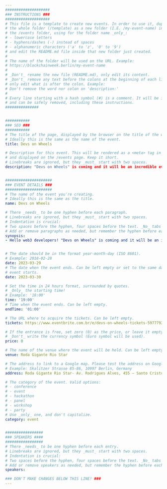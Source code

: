 ```yaml
---
####################
### INSTRUCTIONS ###
####################
# This file is a template to create new events. In order to use it, duplicate
# the whole folder (/template) as a new folder (I.E. /my-event-name) inside of
# the /events folder, using for the folder name _only_:
# - lowercase letters
# - hyphens/dashes (-) instead of spaces
# - alphanumeric characters ('a' to 'z', '0' to '9')
# and edit the README.md file inside that new folder just created.
#
# The name of the folder will be used on the URL. Example:
# https://blockchainweek.berlin/my-event-name
#
# _Don't_ rename the new file (README.md), only edit its content.
# _Don't_ remove any text before the colons at the beginning of each line,
# only edit what is after the colon. Example:
# Don't remove the word nor colon on 'description:'
#
# Every line starting with a hash symbol (#) is a comment. It will be ignored
# and can be safely removed, including these instructions.
###############


###########
### SEO ###
###########
# The title of the page, displayed by the browser on the title of the window.
# Ideally this is the same as the name of the event.
title: Devs on Wheels

# Description for this event. This will be rendered as a <meta> tag in the HTML,
# and displayed on the /events page. Keep it short.
# Linebreaks are ignored, but they _must_ start with two spaces.
description: "Devs on Wheels" is coming and it will be an incredible event that you can't miss.


#####################
### EVENT DETAILS ###
#####################
# The name of the event you're creating.
# Ideally this is the same as the title.
name: Devs on Wheels

# There _needs_ to be one hyphen before each paragraph.
# Linebreaks are ignored, but they _must_ start with two spaces.
# Indentation is crucial:
# Two spaces before the hyphen, four spaces before the text. _No_ tabs allowed.
# Add or remove paragraphs as needed, but remember the hyphen before each entry.
synopsis:
- Hello web3 developers! "Devs on Wheels" is coming and it will be an incredible event that you can't miss. Mark your calendar: March 29th at 7pm at the Rio de Janeiro Ferris Wheel. It will be a night full of learning and networking for the web3 developer community. We will have an introductory talk about the Developer DAO, a talk with the Brazilian community, and a talk from Polygon about zkEVM, so you can stay on top of all the industry news. And it doesn't stop there! After the talks, we will have a party for you to relax and meet other developers. It will be a memorable night that you can't miss. Sign up now and be part of this great web3 developer event. Don't forget to share with your friends, they can't miss this opportunity.


# The date should be in the format year-month-day (ISO 8601).
# Example: 2018-02-28
date: 2023-03-29
# The date when the event ends. Can be left empty or set to the same day the
# event starts.
date: 2023-03-30

# Set the time in 24 hours format, surrounded by quotes.
# _Only_ the starting time!
# Example: '18:00'
time: '19:00'
# Time when the event ends. Can be left empty.
endTime: '01:00'

# The URL where to acquire the tickets. Can be left empty.
tickets: https://www.eventbrite.com.br/e/devs-on-wheels-tickets-597779202687

# If the entrance is free, set zero (0) as the price, or leave it empty.
# _Don't_ write the currency symbol (Euro symbol will be used).
price: 0

# The name of the venue where the event will be held. Can be left empty.
venue: Roda Gigante Rio Star

# The address to link to a Google map. Please test the address on Google Maps.
# Example: Skalitzer Strasse 85-86, 10997 Berlin, Germany
address: Roda Gigante Rio Star- Av. Rodrigues Alves, 455 – Santo Cristo

# The category of the event. Valid options:
# - conference
# - event
# - hackathon
# - panel
# - workshop
# - party
# Use _only_ one, and don't capitalize.
category: event


#################
### SPEAKERS ####
#################
# There _needs_ to be one hyphen before each entry.
# Linebreaks are ignored, but they _must_ start with two spaces.
# Indentation is crucial:
# Two spaces before the hyphen, four spaces before the text. _No_ tabs allowed.
# Add or remove speakers as needed, but remember the hyphen before each entry.
speakers:

### DON'T MAKE CHANGES BELOW THIS LINE! ###
---
```


<!-- ### DON'T MAKE CHANGES BELOW THIS LINE! ### -->

<Event-Content/>

